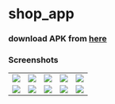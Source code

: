 # shop_app

### download APK from [here](https://drive.google.com/file/d/1JXXA6DtUb4M8kbFYlOMU0JsGUT4JukIz/view?usp=sharing)




### Screenshots
<table align="center">
        <tr>
          <td><img src = "https://user-images.githubusercontent.com/5574608/123477549-81249580-d5fe-11eb-9aae-48082b3cae0d.jpg" ></td>
          <td><img src = "https://user-images.githubusercontent.com/5574608/123477554-8255c280-d5fe-11eb-969d-ea01fe3778f2.jpg" ></td>
          <td><img src = "https://user-images.githubusercontent.com/5574608/123477560-82ee5900-d5fe-11eb-9b58-8e146f545a35.jpg" ></td>
          <td><img src = "https://user-images.githubusercontent.com/5574608/123477562-8386ef80-d5fe-11eb-9964-92e5bfd4f8b6.jpg" ></td>
          <td><img src = "https://user-images.githubusercontent.com/5574608/123477563-841f8600-d5fe-11eb-842f-deeb9b06e656.jpg" ></td>
        </tr>
      <tr>
        <td><img src = "https://user-images.githubusercontent.com/5574608/123477564-841f8600-d5fe-11eb-8666-3c2b94843118.jpg" ></td>
        <td><img src = "https://user-images.githubusercontent.com/5574608/123477566-84b81c80-d5fe-11eb-83a5-d7d8cdc79bf4.jpg" ></td>
        <td><img src = "https://user-images.githubusercontent.com/5574608/123477569-85e94980-d5fe-11eb-9b55-952ace3f0eb1.jpg" ></td>
        <td><img src = "https://user-images.githubusercontent.com/5574608/123479726-a49d0f80-d601-11eb-9d32-37cf2441accd.jpg" ></td>      
        <td><img src = "https://user-images.githubusercontent.com/5574608/123479729-a666d300-d601-11eb-9781-ca35fbdd7fe0.jpg" ></td> 
      </tr>
</table> 



